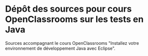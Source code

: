# Dépôt des sources pour cours OpenClassrooms sur les tests en Java

Sources accompagnant le cours OpenClassrooms "Installez votre environnement de développement Java avec Eclipse".

